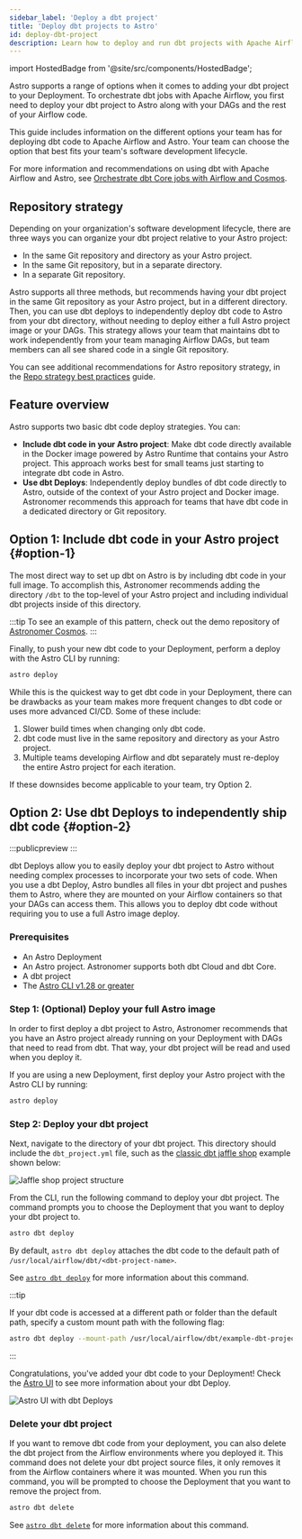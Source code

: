 ```yaml
---
sidebar_label: 'Deploy a dbt project'
title: 'Deploy dbt projects to Astro'
id: deploy-dbt-project
description: Learn how to deploy and run dbt projects with Apache Airflow on Astro.
---
```


import HostedBadge from '@site/src/components/HostedBadge';

<HostedBadge/>

Astro supports a range of options when it comes to adding your dbt project to your Deployment. To orchestrate dbt jobs with Apache Airflow, you first need to deploy your dbt project to Astro along with your DAGs and the rest of your Airflow code.

This guide includes information on the different options your team has for deploying dbt code to Apache Airflow and Astro. Your team can choose the option that best fits your team's software development lifecycle.

For more information and recommendations on using dbt with Apache Airflow and Astro, see [Orchestrate dbt Core jobs with Airflow and Cosmos](airflow-dbt.md).

## Repository strategy

Depending on your organization's software development lifecycle, there are three ways you can organize your dbt project relative to your Astro project:

- In the same Git repository and directory as your Astro project.
- In the same Git repository, but in a separate directory.
- In a separate Git repository.

Astro supports all three methods, but recommends having your dbt project in the same Git repository as your Astro project, but in a different directory. Then, you can use dbt deploys to independently deploy dbt code to Astro from your dbt directory, without needing to deploy either a full Astro project image or your DAGs. This strategy allows your team that maintains dbt to work independently from your team managing Airflow DAGs, but team members can all see shared code in a single Git repository.

You can see additional recommendations for Astro repository strategy, in the [Repo strategy best practices](/best-practices/repo-structure.md) guide.

## Feature overview

Astro supports two basic dbt code deploy strategies. You can:

- **Include dbt code in your Astro project**: Make dbt code directly available in the Docker image powered by Astro Runtime that contains your Astro project. This approach works best for small teams just starting to integrate dbt code in Astro.
- **Use dbt Deploys**: Independently deploy bundles of dbt code directly to Astro, outside of the context of your Astro project and Docker image. Astronomer recommends this approach for teams that have dbt code in a dedicated directory or Git repository.

## Option 1: Include dbt code in your Astro project {#option-1}

The most direct way to set up dbt on Astro is by including dbt code in your full image. To accomplish this, Astronomer recommends adding the directory `/dbt` to the top-level of your Astro project and including individual dbt projects inside of this directory.

:::tip
To see an example of this pattern, check out the demo repository of [Astronomer Cosmos](https://github.com/astronomer/cosmos-demo).
:::

Finally, to push your new dbt code to your Deployment, perform a deploy with the Astro CLI by running:

```bash
astro deploy
```

While this is the quickest way to get dbt code in your Deployment, there can be drawbacks as your team makes more frequent changes to dbt code or uses more advanced CI/CD. Some of these include:

1. Slower build times when changing only dbt code.
2. dbt code must live in the same repository and directory as your Astro project.
3. Multiple teams developing Airflow and dbt separately must re-deploy the entire Astro project for each iteration.

If these downsides become applicable to your team, try Option 2.

## Option 2: Use dbt Deploys to independently ship dbt code {#option-2}

:::publicpreview
:::

dbt Deploys allow you to easily deploy your dbt project to Astro without needing complex processes to incorporate your two sets of code. When you use a dbt Deploy, Astro bundles all files in your dbt project and pushes them to Astro, where they are mounted on your Airflow containers so that your DAGs can access them. This allows you to deploy dbt code without requiring you to use a full Astro image deploy.

### Prerequisites

- An Astro Deployment
- An Astro project. Astronomer supports both dbt Cloud and dbt Core.
- A dbt project
- The [Astro CLI v1.28 or greater](https://www.astronomer.io/docs/astro/cli/install-cli)

### Step 1: (Optional) Deploy your full Astro image

In order to first deploy a dbt project to Astro, Astronomer recommends that you have an Astro project already running on your Deployment with DAGs that need to read from dbt. That way, your dbt project will be read and used when you deploy it.

If you are using a new Deployment, first deploy your Astro project with the Astro CLI by running:

```bash
astro deploy
```

### Step 2: Deploy your dbt project

Next, navigate to the directory of your dbt project. This directory should include the `dbt_project.yml` file, such as the [classic dbt jaffle shop](https://github.com/dbt-labs/jaffle-shop-classic?tab=readme-ov-file) example shown below:

![Jaffle shop project structure](/img/docs/jaffle-shop-project-structure.png)

From the CLI, run the following command to deploy your dbt project. The command prompts you to choose the Deployment that you want to deploy your dbt project to.

```bash
astro dbt deploy
```

By default, `astro dbt deploy` attaches the dbt code to the default path of `/usr/local/airflow/dbt/<dbt-project-name>`.

See [`astro dbt deploy`](https://www.astronomer.io/docs/astro/cli/astro-dbt-deploy) for more information about this command.

:::tip

If your dbt code is accessed at a different path or folder than the default path, specify a custom mount path with the following flag:

```bash
astro dbt deploy --mount-path /usr/local/airflow/dbt/example-dbt-project
```

:::

Congratulations, you've added your dbt code to your Deployment! Check the [Astro UI](https://cloud.astronomer.io/) to see more information about your dbt Deploy.

![Astro UI with dbt Deploys](/img/docs/astro-ui-with-dbt-deploys.png)

### Delete your dbt project

If you want to remove dbt code from your deployment, you can also delete the dbt project from the Airflow environments where you deployed it. This command does not delete your dbt project source files, it only removes it from the Airflow containers where it was mounted. When you run this command, you will be prompted to choose the Deployment that you want to remove the project from.

```bash
astro dbt delete
```

See [`astro dbt delete`](https://www.astronomer.io/docs/astro/cli/astro-dbt-delete) for more information about this command.
